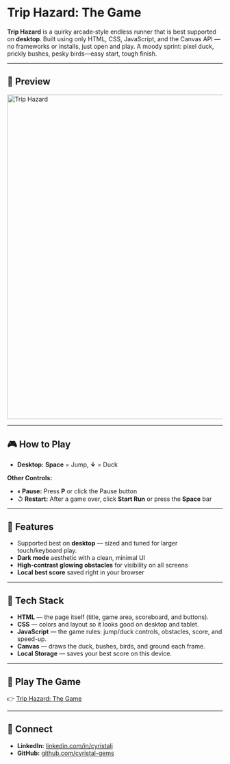 # Trip Hazard: The Game

**Trip Hazard** is a quirky arcade‑style endless runner that is best supported on **desktop**. Built using only HTML, CSS, JavaScript, and the Canvas API — no frameworks or installs, just open and play. A moody sprint: pixel duck, prickly bushes, pesky birds—easy start, tough finish. 

---

## 👀 Preview

<img width="1153" height="756" alt="Trip Hazard" src="https://github.com/user-attachments/assets/ef423e2a-687f-45a1-81a0-2c2bfd7fd3c5" />

---

## 🎮 How to Play
- **Desktop:** **Space** = Jump, **↓** = Duck

**Other Controls:**
- ⏸ **Pause:** Press **P** or click the Pause button  
- ↺ **Restart:** After a game over, click **Start Run** or press the **Space** bar

---

## 🚀 Features
- Supported best on **desktop** — sized and tuned for larger touch/keyboard play.  
- **Dark mode** aesthetic with a clean, minimal UI  
- **High‑contrast glowing obstacles** for visibility on all screens  
- **Local best score** saved right in your browser  

---

## 🧰 Tech Stack
- **HTML** — the page itself (title, game area, scoreboard, and buttons).
- **CSS** — colors and layout so it looks good on desktop and tablet.
- **JavaScript** — the game rules: jump/duck controls, obstacles, score, and speed-up.
- **Canvas** — draws the duck, bushes, birds, and ground each frame.
- **Local Storage** — saves your best score on this device. 

---

## 🎯 Play The Game
👉 [Trip Hazard: The Game](https://cyristal-gems.github.io/trip-hazard/)

---

## 🔗 Connect
- **LinkedIn:** [linkedin.com/in/cyristalj](https://www.linkedin.com/in/cyristalj/)  
- **GitHub:** [github.com/cyristal-gems](https://github.com/cyristal-gems)
